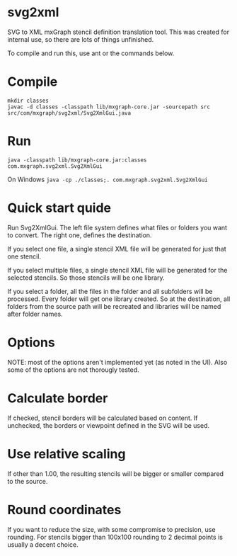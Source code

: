 svg2xml
=======

SVG to XML mxGraph stencil definition translation tool. This was created for internal use, so there are lots of things unfinished.

To compile and run this, use ant or the commands below.

Compile
=======

```
mkdir classes
javac -d classes -classpath lib/mxgraph-core.jar -sourcepath src src/com/mxgraph/svg2xml/Svg2XmlGui.java
```

Run
===

`java -classpath lib/mxgraph-core.jar:classes com.mxgraph.svg2xml.Svg2XmlGui`

On Windows 
`java -cp ./classes;. com.mxgraph.svg2xml.Svg2XmlGui`


Quick start quide
=================

Run Svg2XmlGui. The left file system defines what files or folders you want to convert. The right one, defines the destination.

If you select one file, a single stencil XML file will be generated for just that one stencil. 

If you select multiple files, a single stencil XML file will be generated for the selected stencils. So those stencils will be one library.

If you select a folder, all the files in the folder and all subfolders will be processed. Every folder will get one library created. So at the destination, all folders from the source path will be recreated and libraries will be named after folder names.

Options
=======

NOTE: most of the options aren't implemented yet (as noted in the UI). Also some of the options are not thorougly tested.

Calculate border
================

If checked, stencil borders will be calculated based on content. If unchecked, the borders or viewpoint defined in the SVG will be used.

Use relative scaling
====================

If other than 1.00, the resulting stencils will be bigger or smaller compared to the source.

Round coordinates
=================

If you want to reduce the size, with some compromise to precision, use rounding. For stencils bigger than 100x100 rounding to 2 decimal points is usually a decent choice.
